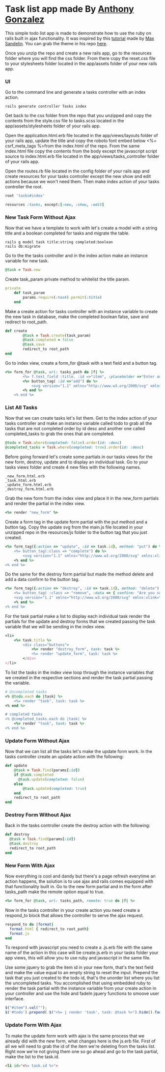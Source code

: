 # Task list app made By [Anthony Gonzalez](https://github.com/darkdevilish)

This simple todo list app is made to demonstrate how to use the ruby on rails built in ajax functionality. It was inspired by this [tutorial](https://www.youtube.com/watch?v=2wCpkOk2uCg) made by [Max Sandelin](https://github.com/themaxsandelin). You can grab the theme in his repo [here](https://github.com/themaxsandelin/todo).

Once you unzip the repo and create a new rails app, go to the resources folder where you will find the css folder. From there copy the reset.css file to your stylesheets folder located in the app/assets folder of your new rails app.

### UI

Go to the command line and generate a tasks controller with an index action.

```console
rails generate controller Tasks index
```

Get back to the css folder from the repo that you unzipped and copy the contents from the style.css file to tasks.scss located in the app/assets/stylesheets folder of your rails app.

Open the application.html.erb file located in the app/views/layouts folder of your rails app, update the title and copy the roboto font embed below <%= csrf_meta_tags %>from the index.html of the repo. From the same index.html file copy the contents from the body except the javascript script source to index.html.erb file located in the app/views/tasks_controller folder of your rails app.

Open the routes.rb file located in the config folder of your rails app and create resources for your tasks controller except the new show and edit actions because we won't need them. Then make index action of your tasks controller the root.

```ruby
root 'tasks#index'

resources :tasks, except:[:new, :show, :edit]
```

### New Task Form Without Ajax

Now that we have a template to work with let's create a model with a string title and a boolean completed for tasks and migrate the table.

```console
rails g model task title:string completed:boolean
rails db:migrate
```

Go to the the tasks controller and in the index action make an instance variable for new task.

```ruby
@task = Task.new
```

Create task_param private method to whitelist the title param.

```ruby
private
	def task_param
		params.require(:task).permit(:title)
	end
```

Make a create action for tasks controller with an instance variable to create the new task in database, make the completed boolean false, save and redirect to root_path.

```ruby
def create
		@task = Task.create(task_param)
		@task.completed = false
		@task.save
		redirect_to root_path
end
```

Go to index view, create a form_for @task with a text field and a button tag.

```ruby
<%= form_for @task, url: tasks_path do |f| %>
		<%= f.text_field :title, :id =>"item", :placeholder =>"Enter an activity.." %>
		<%= button_tag( :id =>"add") do %>
			<svg version="1.1" xmlns="http://www.w3.org/2000/svg" xmlns:xlink="http://www.w3.org/1999/xlink" x="0px" y="0px"viewBox="0 0 16 16" style="enable-background:new 0 0 16 16;" xml:space="preserve"><g><path class="fill" d="M16,8c0,0.5-0.5,1-1,1H9v6c0,0.5-0.5,1-1,1s-1-0.5-1-1V9H1C0.5,9,0,8.5,0,8s0.5-1,1-1h6V1c0-0.5,0.5-1,1-1s1,0.5,1,1v6h6C15.5,7,16,7.5,16,8z"/></g></svg>
		<% end %>
	<% end %>
```

### List All Tasks

Now that we can create tasks let's list them. Get to the index action of your tasks controller and make an instance variable called todo to grab all the tasks that are not completed order by id desc and another one called completed_tasks to grab the ones that are completed.

```ruby
@todo = Task.where(completed: false).order(id: :desc)
@completed_tasks = Task.where(completed: true).order(id: :desc)
```

Before going forward let's create some partials in our tasks views for the new form, destroy, update and to display an individual task. Go to your tasks views folder and create 4 new files with the following names.

```console
_new_form.html.erb
_task.html.erb
_update_form.html.erb
_destroy_form.html.erb
```

Grab the new form from the index view and place it in the new_form partials and render the partial in the index view.

```ruby
<%= render "new_form" %>
```

Create a form tag in the update form partial with the put method and a button tag. Copy the update svg from the main.js file located in your unzipped repo in the resources/js folder to the button tag that you just created.

```ruby
<%= form_tag({:action => "update", :id => task.id}, method: "put") do %>
	<%= button_tag(:class => "complete") do %>
  		<svg version="1.1" xmlns="http://www.w3.org/2000/svg" xmlns:xlink="http://www.w3.org/1999/xlink" x="0px" y="0px" viewBox="0 0 22 22" style="enable-background:new 0 0 22 22;" xml:space="preserve"><rect y="0" class="noFill" width="22" height="22"/><g><path class="fill" d="M9.7,14.4L9.7,14.4c-0.2,0-0.4-0.1-0.5-0.2l-2.7-2.7c-0.3-0.3-0.3-0.8,0-1.1s0.8-0.3,1.1,0l2.1,2.1l4.8-4.8c0.3-0.3,0.8-0.3,1.1,0s0.3,0.8,0,1.1l-5.3,5.3C10.1,14.3,9.9,14.4,9.7,14.4z"/></g></svg>
	<% end %>
<% end %>
```

Do the same for the destroy form partial but made the method delete and add a data confirm to the button tag.

```ruby
<%= form_tag({:action => "destroy", :id => task.id}, method: "delete") do %>
	<%= button_tag( :class => "remove", :data => { confirm: "Are you sure?" }) do %>
  	<svg version="1.1" xmlns="http://www.w3.org/2000/svg" xmlns:xlink="http://www.w3.org/1999/xlink" x="0px" y="0px" viewBox="0 0 22 22" style="enable-background:new 0 0 22 22;" xml:space="preserve"><rect class="noFill" width="22" height="22"/><g><g><path class="fill" d="M16.1,3.6h-1.9V3.3c0-1.3-1-2.3-2.3-2.3h-1.7C8.9,1,7.8,2,7.8,3.3v0.2H5.9c-1.3,0-2.3,1-2.3,2.3v1.3c0,0.5,0.4,0.9,0.9,1v10.5c0,1.3,1,2.3,2.3,2.3h8.5c1.3,0,2.3-1,2.3-2.3V8.2c0.5-0.1,0.9-0.5,0.9-1V5.9C18.4,4.6,17.4,3.6,16.1,3.6z M9.1,3.3c0-0.6,0.5-1.1,1.1-1.1h1.7c0.6,0,1.1,0.5,1.1,1.1v0.2H9.1V3.3z M16.3,18.7c0,0.6-0.5,1.1-1.1,1.1H6.7c-0.6,0-1.1-0.5-1.1-1.1V8.2h10.6V18.7z M17.2,7H4.8V5.9c0-0.6,0.5-1.1,1.1-1.1h10.2c0.6,0,1.1,0.5,1.1,1.1V7z"/></g><g><g><path class="fill" d="M11,18c-0.4,0-0.6-0.3-0.6-0.6v-6.8c0-0.4,0.3-0.6,0.6-0.6s0.6,0.3,0.6,0.6v6.8C11.6,17.7,11.4,18,11,18z"/></g><g><path class="fill" d="M8,18c-0.4,0-0.6-0.3-0.6-0.6v-6.8c0-0.4,0.3-0.6,0.6-0.6c0.4,0,0.6,0.3,0.6,0.6v6.8C8.7,17.7,8.4,18,8,18z"/></g><g><path class="fill" d="M14,18c-0.4,0-0.6-0.3-0.6-0.6v-6.8c0-0.4,0.3-0.6,0.6-0.6c0.4,0,0.6,0.3,0.6,0.6v6.8C14.6,17.7,14.3,18,14,18z"/></g></g></g></svg>
	<% end %>
<% end %>
```

For the task partial make a list to display each individual task render the partials for the update and destroy forms that we created passing the task variable that we will be sending in the index view.

```ruby
<li>
	<%= task.title %>
		<div class="buttons">
			<%= render "destroy_form", task: task %>
			<%= render "update_form", task: task %>
		</div>
</li>
```

To list the tasks in the index view loop through the instance variables that we created in the respective sections and render the task partial passing the variable.

```ruby
# Uncompleted tasks
<% @todo.each do |task| %>
	<%= render "task", task: task %>
<% end %>

# completed tasks
<% @completed_tasks.each do |task| %>
	<%= render "task", task: task %>
<% end %>
```

### Update Form Without Ajax

Now that we can list all the tasks let's make the update form work. In the tasks controller create an update action with the following:

```ruby
def update
	@task = Task.find(params[:id])
	if @task.completed
	  @task.update(completed: false)
	else
		@task.update(completed: true)
	end
	redirect_to root_path
end
```

### Destroy Form Without Ajax

Back in the tasks controller create the destroy action with the following:

```ruby
def destroy
  @task = Task.find(params[:id])
  @task.destroy
  redirect_to root_path
end
```

### New Form With Ajax

Now everything is cool and dandy but there's a page refresh everytime an action happens, the solution is to use ajax and rails comes equipped with that functionality built in. Go to the new form partial and in the form after tasks_path make the remote option equal to true.

```ruby
<%= form_for @task, url: tasks_path, remote: true do |f| %>
```

Now in the tasks controller in your create action you need create a respond_to block that allows the controller to serve the ajax request.

```ruby
respond_to do |format|
  format.html { redirect_to root_path}
  format.js
end
```

To respond with javascript you need to create a .js.erb file with the same name of the action in this case will be create.js.erb in your tasks folder your app views, this will allow you to use ruby and javascript in the same file.

Use some jquery to grab the item id in your new form, that's the text field and make the value equal to an empty string to reset the input. Prepend the task that you just created to the todo id, that's the unorder list where you list the uncompleted tasks. You accomplished that using embedded ruby to render the task partial with the instance variable from your create action in your controller and use the hide and fadeIn jquery functions to smoove user interface.

```javascript
$("#item").val("");
$('#todo').prepend( $("<%= j render 'task', task: @task %>").hide().fadeIn(1100) );
```

### Update Form With Ajax

To make the update form work with ajax is the same process that we already did with the new form, what changes here is the js.erb file. First of all we will need to grab the id of the item we're deleting from the tasks list. Right now we're not giving them one so go ahead and go to the task partial, make the list to the task.id.

```html
<li id="<%= task.id %>">
```